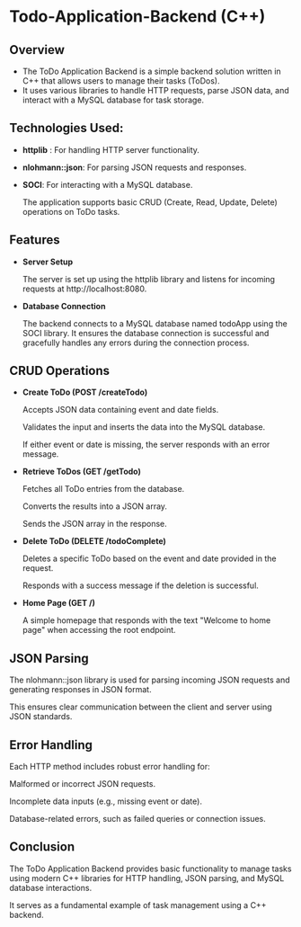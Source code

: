 # Todo-Application-Backend (C++)

## Overview
  - The ToDo Application Backend is a simple backend solution written in C++ that allows users to
    manage their tasks (ToDos).
  - It uses various libraries to handle HTTP requests, parse JSON data, and interact with a MySQL
    database for task storage.

## Technologies Used:
- **httplib** : For handling HTTP server functionality.
- **nlohmann::json**: For parsing JSON requests and responses.
- **SOCI**: For interacting with a MySQL database.
  
  The application supports basic CRUD (Create, Read, Update, Delete) operations on ToDo tasks.

## Features
- **Server Setup**

  The server is set up using the httplib library and listens for incoming requests at http://localhost:8080.
- **Database Connection**
  
  The backend connects to a MySQL database named todoApp using the SOCI library.
  It ensures the database connection is successful and gracefully handles any errors during the connection process.
## CRUD Operations
- **Create ToDo (POST /createTodo)**

  Accepts JSON data containing event and date fields.

  Validates the input and inserts the data into the MySQL database.

  If either event or date is missing, the server responds with an error message.

- **Retrieve ToDos (GET /getTodo)**

  Fetches all ToDo entries from the database.

  Converts the results into a JSON array.

  Sends the JSON array in the response.



- **Delete ToDo (DELETE /todoComplete)**

  Deletes a specific ToDo based on the event and date provided in the request.

  Responds with a success message if the deletion is successful.

- **Home Page (GET /)**

  A simple homepage that responds with the text "Welcome to home page" when accessing the root endpoint.

## JSON Parsing

  The nlohmann::json library is used for parsing incoming JSON requests and generating responses in JSON format.

  This ensures clear communication between the client and server using JSON standards.

## Error Handling

  Each HTTP method includes robust error handling for:

  Malformed or incorrect JSON requests.

  Incomplete data inputs (e.g., missing event or date).

  Database-related errors, such as failed queries or connection issues.

## Conclusion

  The ToDo Application Backend provides basic functionality to manage tasks using modern C++ libraries for HTTP handling, JSON parsing, and MySQL database interactions.   

  It serves as a fundamental example of task management using a C++ backend.
